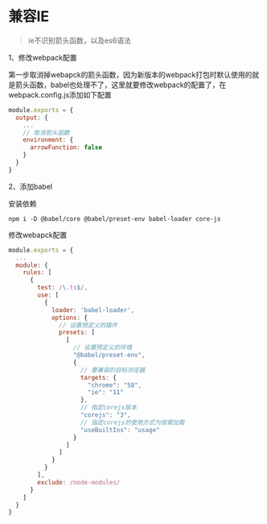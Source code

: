 # 兼容IE

> ie不识别箭头函数，以及es6语法

1、修改webpack配置

第一步取消掉webapck的箭头函数，因为新版本的webpack打包时默认使用的就是箭头函数，babel也处理不了，这里就要修改webpack的配置了，在webpack.config.js添加如下配置

```js
module.exports = {
  output: {
	...
    // 取消箭头函数
    environment: {
      arrowFunction: false
    }
  }
}
```



2、添加babel

安装依赖

```shell
npm i -D @babel/core @babel/preset-env babel-loader core-js
```

修改webapck配置

```js
module.exports = {
  ...
  module: {
    rules: [
      {
        test: /\.ts$/,
        use: [
          {
            loader: 'babel-loader',
            options: {
              // 设置预定义的插件
              presets: [
                [
                  // 设置预定义的环境
                  "@babel/preset-env",
                  {
                    // 要兼容的目标浏览器
                    targets: {
                      "chrome": "58",
                      "ie": "11"
                    },
                    // 指定corejs版本
                    "corejs": "3",
                    // 指定corejs的使用方式为按需加载
                    "useBuiltIns": "usage"
                  }
                ]
              ]
            }
          }
        ],
        exclude: /node-modules/
      }
    ]
  }
}
```

